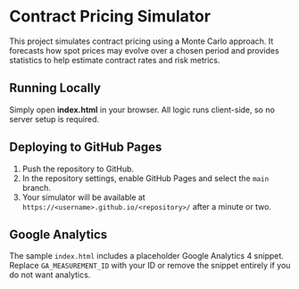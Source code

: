 # Contract Pricing Simulator

This project simulates contract pricing using a Monte Carlo approach. It forecasts how spot prices may evolve over a chosen period and provides statistics to help estimate contract rates and risk metrics.

## Running Locally

Simply open **index.html** in your browser. All logic runs client-side, so no server setup is required.

## Deploying to GitHub Pages

1. Push the repository to GitHub.
2. In the repository settings, enable GitHub Pages and select the `main` branch.
3. Your simulator will be available at `https://<username>.github.io/<repository>/` after a minute or two.

## Google Analytics

The sample `index.html` includes a placeholder Google Analytics 4 snippet. Replace `GA_MEASUREMENT_ID` with your ID or remove the snippet entirely if you do not want analytics.
